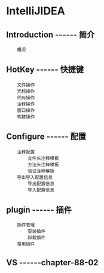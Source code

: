 # IntelliJIDEA 

## Introduction   ------    简介

		概况


## HotKey   ------    快捷键

		文件操作
		光标操作
		代码操作
		注释操作
		窗口操作
		构建操作


## Configure   ------    配置

		注释配置
			文件头注释模板
			方法头注释模板
			验证注释模板
		导出导入配置信息
			导出配置信息
			导入配置信息


## plugin   ------    插件

		插件管理
			安装插件
			卸载插件
		常用插件

			
		

## VS  ------chapter-88-02

